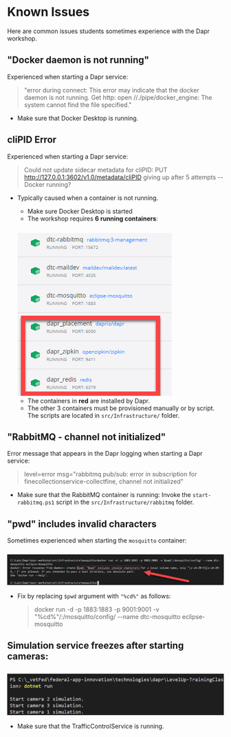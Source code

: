 # Known Issues

Here are common issues students sometimes experience with the Dapr workshop.

## "Docker daemon is not running"

Experienced when starting a Dapr service:

   > "error during connect: This error may indicate that the docker daemon is not running. Get http: open //./pipe/docker_engine: The system cannot find the file specified."

- Make sure that Docker Desktop is running.

## cliPID Error

Experienced when starting a Dapr service:

 > Could not update sidecar metadata for cliPID: PUT http://127.0.0.1:3602/v1.0/metadata/cliPID giving up after 5 attempts -- Docker running?

- Typically caused when a container is not running.
  - Make sure Docker Desktop is started
  - The workshop requires **6 running containers**:
  
  <img src="img/required-containers.png" style="padding-top:25px;"/>

  - The containers in **red** are installed by Dapr.
  - The other 3 containers must be provisioned manually or by script. The scripts are located in `src/Infrastructure/` folder.

## "RabbitMQ - channel not initialized"

Error message that appears in the Dapr logging when starting a Dapr service:

 > level=error msg="rabbitmq pub/sub: error in subscription for finecollectionservice-collectfine, channel not initialized"

- Make sure that the RabbitMQ container is running: Invoke the `start-rabbitmq.ps1` script in the `src/Infrastructure/rabbitmq` folder.

## "pwd" includes invalid characters

Sometimes experienced when starting the `mosquitto` container:

<img src="img/mosquitto-error.png" style="padding-top:10px;"/>

- Fix by replacing `$pwd` argument with `"%cd%"` as follows:

   >  docker run -d -p 1883:1883 -p 9001:9001 -v "%cd%"/:/mosquitto/config/ --name dtc-mosquitto eclipse-mosquitto

## Simulation service freezes after starting cameras:

<img src="img/simulation-freeze.png" style="padding-top:10px;"/>

- Make sure that the TrafficControlService is running.
